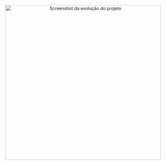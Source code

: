 <div align="center">
  <img src="./Docs/Grafico_Burndown.png" alt="Screenshot da evolução do projeto" width="500"/>
</div>
